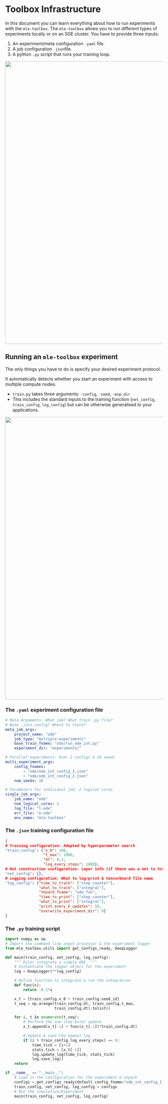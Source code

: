 # Toolbox Infrastructure

In this document you can learn everything about how to run experiments with the `mle-toolbox`. The `mle-toolbox` allows you to run different types of experiments locally or on an SGE cluster. You have to provide three inputs:

1. An experiment/meta configuration `.yaml` file.
2. A job configuration `.json`file.
3. A python `.py` script that runs your training loop.

<a href="toolbox-schematic.png"><img src="toolbox-schematic.png" width=900 align="center" /></a>


## Running an `mle-toolbox` experiment

The only things you have to do is specify your desired experiment protocol.

It automatically detects whether you start an experiment with access to multiple compute nodes.

- `train.py` takes three arguments: `-config`, `-seed`, `-exp_dir`
- This includes the standard inputs to the training function (`net_config`, `train_config`, `log_config`) but can be otherwise generalised to your applications.

<a href="toolbox-inputs.png"><img src="toolbox-inputs.png" width=900 align="center" /></a>

### The `.yaml` experiment configuration file

```yaml
# Meta Arguments: What job? What train .py file?
# Base .json config? Where to store?
meta_job_args:
    project_name: "ode"
    job_type: "multiple-experiments"
    base_train_fname: "ode/run_ode_int.py"
    experiment_dir: "experiments/"

# Parallel experiments: Over 2 configs & 10 seeds
multi_experiment_args:
    config_fnames:
        - "ode/ode_int_config_1.json"
        - "ode/ode_int_config_2.json"
    num_seeds: 10

# Parameters for individual job: 2 logical cores
single_job_args:
    job_name: "ode"
    num_logical_cores: 2
    log_file: "l-ode"
    err_file: "e-ode"
    env_name: "mle-toolbox"

```

### The `.json` training configuration file

```json
{
# Training configuration: Adapted by hyperparameter search
"train_config": {"x_0": 100,
                 "t_max": 1000,
                 "dt": 0.1,
                 "log_every_steps": 1000},
# Net construction configuration: Layer info (if there was a net to train)
"net_config": {},
# Logging configuration: What to log/print & tensorboard file name
"log_config": {"time_to_track": ["step_counter"],
               "what_to_track": ["integral"],
               "tboard_fname": "ode_fun",
               "time_to_print": ["step_counter"],
               "what_to_print": ["integral"],
               "print_every_k_updates": 10,
               "overwrite_experiment_dir": 0}
}

```

### The `.py` training script

```Python
import numpy as np
# Import the command line input processor & the experiment logger
from mle_toolbox.utils import get_configs_ready, DeepLogger

def main(train_config, net_config, log_config):
    """ Euler integrate a simple ODE. """
    # Instantiate the logger object for the experiment
    log = DeepLogger(**log_config)

    # Define function to integrate & run the integration
    def func(x):
        return -0.1*x

    x_t = [train_config.x_0 + train_config.seed_id]
    t_seq = np.arange(train_config.dt, train_config.t_max,
                      train_config.dt).tolist()

    for i, t in enumerate(t_seq):
        # Perform the one-step Euler update
        x_t.append(x_t[-1] + func(x_t[-1])*train_config.dt)

        # Update & save the newest log
        if (i % train_config.log_every_steps) == 0:
            time_tick = [i+1]
            stats_tick = [x_t[-1]]
            log.update_log(time_tick, stats_tick)
            log.save_log()
    return

if __name__ == "__main__":
    # Load in the configuration for the experiment & unpack
    configs = get_configs_ready(default_config_fname="ode_int_config_1.json")
    train_config, net_config, log_config = configs
    # Run the simulation/Experiment
    main(train_config, net_config, log_config)
```

